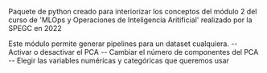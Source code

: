 Paquete de python creado para interiorizar los conceptos del módulo 2 del curso de 'MLOps y Operaciones de Inteligencia Aritificial' realizado por la SPEGC en 2022

Este módulo permite generar pipelines para un dataset cualquiera.
-- Activar o desactivar el PCA
-- Cambiar el número de componentes del PCA
-- Elegir las variables numéricas y categóricas que queremos usar